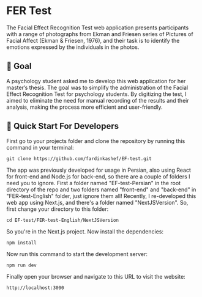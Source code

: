 # FER Test

The Facial Effect Recognition Test web application presents participants with a range of photographs from Ekman and Friesen series of Pictures of Facial Affect (Ekman & Friesen, 1976), and their task is to identify the emotions expressed by the individuals in the photos.

## 🎯 Goal

A psychology student asked me to develop this web application for her master’s thesis. The goal was to simplify the administration of the Facial Effect Recognition Test for psychology students. By digitizing the test, I aimed to eliminate the need for manual recording of the results and their analysis, making the process more efficient and user-friendly.

## 🚀 Quick Start For Developers

First go to your projects folder and clone the repository by running this command in your terminal:

```
git clone https://github.com/fardinkashef/EF-test.git
```

The app was previously developed for usage in Persian, also using React for front-end and Node.js for back-end, so there are a couple of folders I need you to ignore. First a folder named "EF-test-Persian" in the root directory of the repo and two folders named "front-end" and "back-end" in "FER-test-English" folder, just ignore them all! Recently, I re-developed this web app using Next.js, and there's a folder named "NextJSVersion". So, first change your directory to this folder:

```
cd EF-test/FER-test-English/NextJSVersion
```

So you're in the Next.js project. Now install the dependencies:

```
npm install
```

Now run this command to start the development server:

```
npm run dev
```

Finally open your browser and navigate to this URL to visit the website:

```
http://localhost:3000
```
